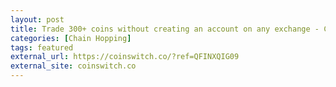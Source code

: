 ```yaml
---
layout: post
title: Trade 300+ coins without creating an account on any exchange - CoinSwitch
categories: [Chain Hopping]
tags: featured
external_url: https://coinswitch.co/?ref=QFINXQIG09
external_site: coinswitch.co
---
```

